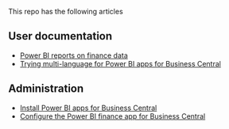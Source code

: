 This repo has the following articles

## User documentation

- [Power BI reports on finance data](./powerbi-finance.md)
- [Trying multi-language for Power BI apps for Business Central](./across-powerbi-business-central-apps-multi-language.md)


## Administration

- [Install Power BI apps for Business Central](./across-powerbi-install-business-central-apps.md)
- [Configure the Power BI finance app for Business Central](powerbi-configure-business-central-finance-apps.md)
